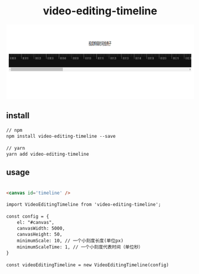 <h1 align="center">
 video-editing-timeline
</h1>

<img height="200" src="./example/1610880717.png"></img>

## install

```
// npm
npm install video-editing-timeline --save

// yarn
yarn add video-editing-timeline
```

## usage
``` html

<canvas id='timeline' />

```

```
import VideoEditingTimeline from 'video-editing-timeline';

const config = {
    el: "#canvas",
    canvasWidth: 5000,
    canvasHeight: 50,
    minimumScale: 10, // 一个小刻度长度(单位px)
    minimumScaleTime: 1, // 一个小刻度代表时间（单位秒）
}

const videoEditingTimeline = new VideoEditingTimeline(config)

```
